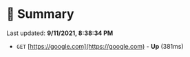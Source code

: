 # 📖 Summary
Last updated: **9/11/2021, 8:38:34 PM**

- `GET` [https://google.com](https://google.com) - **Up** (381ms)
